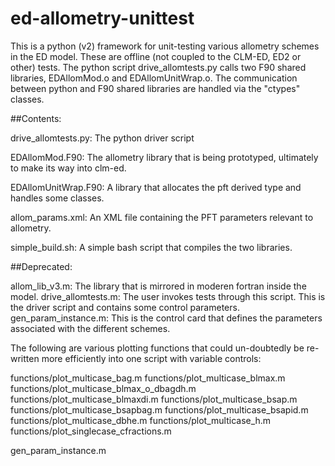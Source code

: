 # ed-allometry-unittest
This is a python (v2) framework for unit-testing various allometry schemes in the ED model.  These are offline (not coupled to the CLM-ED, ED2 or other) tests.  The python script drive_allomtests.py calls two F90 shared libraries, EDAllomMod.o and EDAllomUnitWrap.o.  The communication between python and F90 shared libraries are handled via the "ctypes" classes.

##Contents:

drive_allomtests.py: The python driver script

EDAllomMod.F90: The allometry library that is being prototyped, ultimately to make its way into clm-ed.

EDAllomUnitWrap.F90: A library that allocates the pft derived type and handles some classes.

allom_params.xml: An XML file containing the PFT parameters relevant to allometry.

simple_build.sh: A simple bash script that compiles the two libraries.

##Deprecated:

allom_lib_v3.m: The library that is mirrored in moderen fortran inside the model.
drive_allomtests.m:  The user invokes tests through this script.  This is the driver script and contains some control parameters.
gen_param_instance.m:  This is the control card that defines the parameters associated with the different schemes.

The following are various plotting functions that could un-doubtedly be re-written more efficiently into one script with variable controls:

functions/plot_multicase_bag.m
functions/plot_multicase_blmax.m
functions/plot_multicase_blmax_o_dbagdh.m
functions/plot_multicase_blmaxdi.m
functions/plot_multicase_bsap.m
functions/plot_multicase_bsapbag.m
functions/plot_multicase_bsapid.m
functions/plot_multicase_dbhe.m
functions/plot_multicase_h.m
functions/plot_singlecase_cfractions.m

gen_param_instance.m
